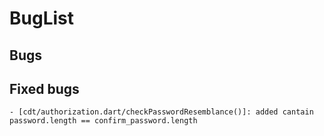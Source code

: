 # BugList

## Bugs

## Fixed bugs
    - [cdt/authorization.dart/checkPasswordResemblance()]: added cantain password.length == confirm_password.length